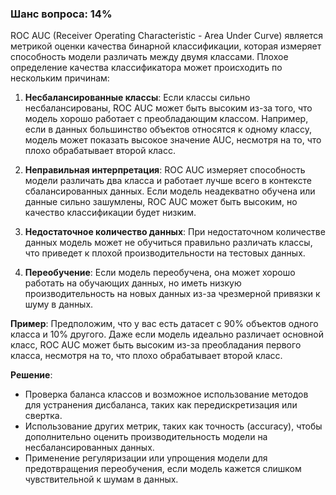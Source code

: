 ### Шанс вопроса: 14%

ROC AUC (Receiver Operating Characteristic - Area Under Curve) является метрикой оценки качества бинарной классификации, которая измеряет способность модели различать между двумя классами. Плохое определение качества классификатора может происходить по нескольким причинам:

1. **Несбалансированные классы**: Если классы сильно несбалансированы, ROC AUC может быть высоким из-за того, что модель хорошо работает с преобладающим классом. Например, если в данных большинство объектов относятся к одному классу, модель может показать высокое значение AUC, несмотря на то, что плохо обрабатывает второй класс.

2. **Неправильная интерпретация**: ROC AUC измеряет способность модели различать два класса и работает лучше всего в контексте сбалансированных данных. Если модель неадекватно обучена или данные сильно зашумлены, ROC AUC может быть высоким, но качество классификации будет низким.

3. **Недостаточное количество данных**: При недостаточном количестве данных модель может не обучиться правильно различать классы, что приведет к плохой производительности на тестовых данных.

4. **Переобучение**: Если модель переобучена, она может хорошо работать на обучающих данных, но иметь низкую производительность на новых данных из-за чрезмерной привязки к шуму в данных.

**Пример**: Предположим, что у вас есть датасет с 90% объектов одного класса и 10% другого. Даже если модель идеально различает основной класс, ROC AUC может быть высоким из-за преобладания первого класса, несмотря на то, что плохо обрабатывает второй класс.

**Решение**: 
- Проверка баланса классов и возможное использование методов для устранения дисбаланса, таких как передискретизация или свертка.
- Использование других метрик, таких как точность (accuracy), чтобы дополнительно оценить производительность модели на несбалансированных данных.
- Применение регуляризации или упрощения модели для предотвращения переобучения, если модель кажется слишком чувствительной к шумам в данных.